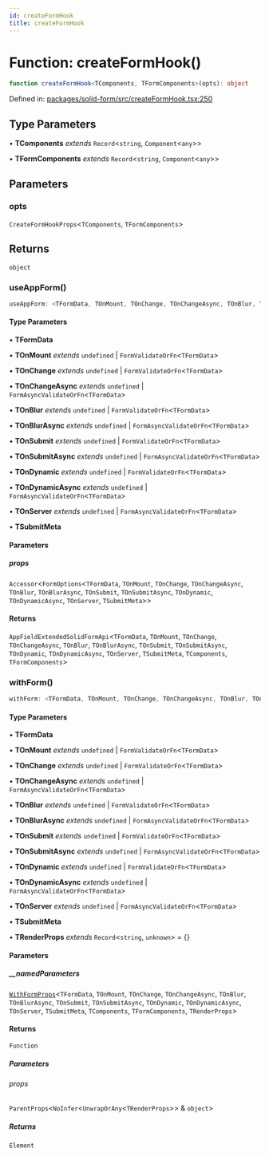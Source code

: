 ```yaml
---
id: createFormHook
title: createFormHook
---
```


<!-- DO NOT EDIT: this page is autogenerated from the type comments -->

# Function: createFormHook()

```ts
function createFormHook<TComponents, TFormComponents>(opts): object
```

Defined in: [packages/solid-form/src/createFormHook.tsx:250](https://github.com/TanStack/form/blob/main/packages/solid-form/src/createFormHook.tsx#L250)

## Type Parameters

• **TComponents** *extends* `Record`\<`string`, `Component`\<`any`\>\>

• **TFormComponents** *extends* `Record`\<`string`, `Component`\<`any`\>\>

## Parameters

### opts

`CreateFormHookProps`\<`TComponents`, `TFormComponents`\>

## Returns

`object`

### useAppForm()

```ts
useAppForm: <TFormData, TOnMount, TOnChange, TOnChangeAsync, TOnBlur, TOnBlurAsync, TOnSubmit, TOnSubmitAsync, TOnDynamic, TOnDynamicAsync, TOnServer, TSubmitMeta>(props) => AppFieldExtendedSolidFormApi<TFormData, TOnMount, TOnChange, TOnChangeAsync, TOnBlur, TOnBlurAsync, TOnSubmit, TOnSubmitAsync, TOnDynamic, TOnDynamicAsync, TOnServer, TSubmitMeta, TComponents, TFormComponents>;
```

#### Type Parameters

• **TFormData**

• **TOnMount** *extends* `undefined` \| `FormValidateOrFn`\<`TFormData`\>

• **TOnChange** *extends* `undefined` \| `FormValidateOrFn`\<`TFormData`\>

• **TOnChangeAsync** *extends* `undefined` \| `FormAsyncValidateOrFn`\<`TFormData`\>

• **TOnBlur** *extends* `undefined` \| `FormValidateOrFn`\<`TFormData`\>

• **TOnBlurAsync** *extends* `undefined` \| `FormAsyncValidateOrFn`\<`TFormData`\>

• **TOnSubmit** *extends* `undefined` \| `FormValidateOrFn`\<`TFormData`\>

• **TOnSubmitAsync** *extends* `undefined` \| `FormAsyncValidateOrFn`\<`TFormData`\>

• **TOnDynamic** *extends* `undefined` \| `FormValidateOrFn`\<`TFormData`\>

• **TOnDynamicAsync** *extends* `undefined` \| `FormAsyncValidateOrFn`\<`TFormData`\>

• **TOnServer** *extends* `undefined` \| `FormAsyncValidateOrFn`\<`TFormData`\>

• **TSubmitMeta**

#### Parameters

##### props

`Accessor`\<`FormOptions`\<`TFormData`, `TOnMount`, `TOnChange`, `TOnChangeAsync`, `TOnBlur`, `TOnBlurAsync`, `TOnSubmit`, `TOnSubmitAsync`, `TOnDynamic`, `TOnDynamicAsync`, `TOnServer`, `TSubmitMeta`\>\>

#### Returns

`AppFieldExtendedSolidFormApi`\<`TFormData`, `TOnMount`, `TOnChange`, `TOnChangeAsync`, `TOnBlur`, `TOnBlurAsync`, `TOnSubmit`, `TOnSubmitAsync`, `TOnDynamic`, `TOnDynamicAsync`, `TOnServer`, `TSubmitMeta`, `TComponents`, `TFormComponents`\>

### withForm()

```ts
withForm: <TFormData, TOnMount, TOnChange, TOnChangeAsync, TOnBlur, TOnBlurAsync, TOnSubmit, TOnSubmitAsync, TOnDynamic, TOnDynamicAsync, TOnServer, TSubmitMeta, TRenderProps>(__namedParameters) => (props) => Element;
```

#### Type Parameters

• **TFormData**

• **TOnMount** *extends* `undefined` \| `FormValidateOrFn`\<`TFormData`\>

• **TOnChange** *extends* `undefined` \| `FormValidateOrFn`\<`TFormData`\>

• **TOnChangeAsync** *extends* `undefined` \| `FormAsyncValidateOrFn`\<`TFormData`\>

• **TOnBlur** *extends* `undefined` \| `FormValidateOrFn`\<`TFormData`\>

• **TOnBlurAsync** *extends* `undefined` \| `FormAsyncValidateOrFn`\<`TFormData`\>

• **TOnSubmit** *extends* `undefined` \| `FormValidateOrFn`\<`TFormData`\>

• **TOnSubmitAsync** *extends* `undefined` \| `FormAsyncValidateOrFn`\<`TFormData`\>

• **TOnDynamic** *extends* `undefined` \| `FormValidateOrFn`\<`TFormData`\>

• **TOnDynamicAsync** *extends* `undefined` \| `FormAsyncValidateOrFn`\<`TFormData`\>

• **TOnServer** *extends* `undefined` \| `FormAsyncValidateOrFn`\<`TFormData`\>

• **TSubmitMeta**

• **TRenderProps** *extends* `Record`\<`string`, `unknown`\> = \{\}

#### Parameters

##### \_\_namedParameters

[`WithFormProps`](../../interfaces/withformprops.md)\<`TFormData`, `TOnMount`, `TOnChange`, `TOnChangeAsync`, `TOnBlur`, `TOnBlurAsync`, `TOnSubmit`, `TOnSubmitAsync`, `TOnDynamic`, `TOnDynamicAsync`, `TOnServer`, `TSubmitMeta`, `TComponents`, `TFormComponents`, `TRenderProps`\>

#### Returns

`Function`

##### Parameters

###### props

`ParentProps`\<`NoInfer`\<`UnwrapOrAny`\<`TRenderProps`\>\> & `object`\>

##### Returns

`Element`
